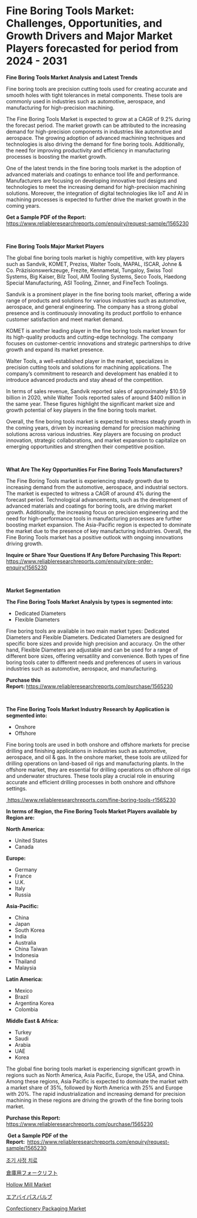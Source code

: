 <p><h1>Fine Boring Tools Market: Challenges, Opportunities, and Growth Drivers and Major Market Players forecasted for period from 2024 - 2031</h1></p><p><strong>Fine Boring Tools Market Analysis and Latest Trends</strong></p>
<p><p>Fine boring tools are precision cutting tools used for creating accurate and smooth holes with tight tolerances in metal components. These tools are commonly used in industries such as automotive, aerospace, and manufacturing for high-precision machining.</p><p>The Fine Boring Tools Market is expected to grow at a CAGR of 9.2% during the forecast period. The market growth can be attributed to the increasing demand for high-precision components in industries like automotive and aerospace. The growing adoption of advanced machining techniques and technologies is also driving the demand for fine boring tools. Additionally, the need for improving productivity and efficiency in manufacturing processes is boosting the market growth.</p><p>One of the latest trends in the fine boring tools market is the adoption of advanced materials and coatings to enhance tool life and performance. Manufacturers are focusing on developing innovative tool designs and technologies to meet the increasing demand for high-precision machining solutions. Moreover, the integration of digital technologies like IoT and AI in machining processes is expected to further drive the market growth in the coming years.</p></p>
<p><strong>Get a Sample PDF of the Report:&nbsp;</strong> <a href="https://www.reliableresearchreports.com/enquiry/request-sample/1565230">https://www.reliableresearchreports.com/enquiry/request-sample/1565230</a></p>
<p>&nbsp;</p>
<p><strong>Fine Boring Tools Major Market Players</strong></p>
<p><p>The global fine boring tools market is highly competitive, with key players such as Sandvik, KOMET, Preziss, Walter Tools, MAPAL, ISCAR, Johne & Co. Präzisionswerkzeuge, Frezite, Kennametal, Tungaloy, Swiss Tool Systems, Big Kaiser, Bilz Tool, AIM Tooling Systems, Seco Tools, Haedong Special Manufacturing, ASI Tooling, Zinner, and FineTech Toolings.</p><p>Sandvik is a prominent player in the fine boring tools market, offering a wide range of products and solutions for various industries such as automotive, aerospace, and general engineering. The company has a strong global presence and is continuously innovating its product portfolio to enhance customer satisfaction and meet market demand.</p><p>KOMET is another leading player in the fine boring tools market known for its high-quality products and cutting-edge technology. The company focuses on customer-centric innovations and strategic partnerships to drive growth and expand its market presence.</p><p>Walter Tools, a well-established player in the market, specializes in precision cutting tools and solutions for machining applications. The company’s commitment to research and development has enabled it to introduce advanced products and stay ahead of the competition.</p><p>In terms of sales revenue, Sandvik reported sales of approximately $10.59 billion in 2020, while Walter Tools reported sales of around $400 million in the same year. These figures highlight the significant market size and growth potential of key players in the fine boring tools market.</p><p>Overall, the fine boring tools market is expected to witness steady growth in the coming years, driven by increasing demand for precision machining solutions across various industries. Key players are focusing on product innovation, strategic collaborations, and market expansion to capitalize on emerging opportunities and strengthen their competitive position.</p></p>
<p>&nbsp;</p>
<p><strong>What Are The Key Opportunities For Fine Boring Tools Manufacturers?</strong></p>
<p><p>The Fine Boring Tools market is experiencing steady growth due to increasing demand from the automotive, aerospace, and industrial sectors. The market is expected to witness a CAGR of around 4% during the forecast period. Technological advancements, such as the development of advanced materials and coatings for boring tools, are driving market growth. Additionally, the increasing focus on precision engineering and the need for high-performance tools in manufacturing processes are further boosting market expansion. The Asia-Pacific region is expected to dominate the market due to the presence of key manufacturing industries. Overall, the Fine Boring Tools market has a positive outlook with ongoing innovations driving growth.</p></p>
<p><strong>Inquire or Share Your Questions If Any Before Purchasing This Report:</strong> <a href="https://www.reliableresearchreports.com/enquiry/pre-order-enquiry/1565230">https://www.reliableresearchreports.com/enquiry/pre-order-enquiry/1565230</a></p>
<p>&nbsp;</p>
<p><strong>Market Segmentation</strong></p>
<p><strong>The Fine Boring Tools Market Analysis by types is segmented into:</strong></p>
<p><ul><li>Dedicated Diameters</li><li>Flexible Diameters</li></ul></p>
<p><p>Fine boring tools are available in two main market types: Dedicated Diameters and Flexible Diameters. Dedicated Diameters are designed for specific bore sizes and provide high precision and accuracy. On the other hand, Flexible Diameters are adjustable and can be used for a range of different bore sizes, offering versatility and convenience. Both types of fine boring tools cater to different needs and preferences of users in various industries such as automotive, aerospace, and manufacturing.</p></p>
<p><strong>Purchase this Report:&nbsp;</strong><a href="https://www.reliableresearchreports.com/purchase/1565230">https://www.reliableresearchreports.com/purchase/1565230</a></p>
<p>&nbsp;</p>
<p><strong>The Fine Boring Tools Market Industry Research by Application is segmented into:</strong></p>
<p><ul><li>Onshore</li><li>Offshore</li></ul></p>
<p><p>Fine boring tools are used in both onshore and offshore markets for precise drilling and finishing applications in industries such as automotive, aerospace, and oil & gas. In the onshore market, these tools are utilized for drilling operations on land-based oil rigs and manufacturing plants. In the offshore market, they are essential for drilling operations on offshore oil rigs and underwater structures. These tools play a crucial role in ensuring accurate and efficient drilling processes in both onshore and offshore settings.</p></p>
<p><a href="https://www.reliableresearchreports.com/fine-boring-tools-r1565230">&nbsp;https://www.reliableresearchreports.com/fine-boring-tools-r1565230</a></p>
<p><strong>In terms of Region, the Fine Boring Tools Market Players available by Region are:</strong></p>
<p>
    <p> <strong> North America: </strong>
        <ul>
            <li>United States</li>
            <li>Canada</li>
        </ul>
        </p> 
    <p> <strong> Europe: </strong>
        <ul>
            <li>Germany</li>
            <li>France</li>
            <li>U.K.</li>
            <li>Italy</li>
            <li>Russia</li>
        </ul>
        </p> 
    <p> <strong> Asia-Pacific: </strong>
        <ul>
            <li>China</li>
            <li>Japan</li>
            <li>South Korea</li>
            <li>India</li>
            <li>Australia</li>
            <li>China Taiwan</li>
            <li>Indonesia</li>
            <li>Thailand</li>
            <li>Malaysia</li>
        </ul>
        </p> 
    <p> <strong> Latin America: </strong>
        <ul>
            <li>Mexico</li>
            <li>Brazil</li>
            <li>Argentina Korea</li>
            <li>Colombia</li>
        </ul>
        </p> 
    <p> <strong> Middle East & Africa: </strong>
        <ul>
            <li>Turkey</li>
            <li>Saudi</li>
            <li>Arabia</li>
            <li>UAE</li>
            <li>Korea</li>
        </ul>
    </p>
    </p>
<p><p>The global fine boring tools market is experiencing significant growth in regions such as North America, Asia Pacific, Europe, the USA, and China. Among these regions, Asia Pacific is expected to dominate the market with a market share of 35%, followed by North America with 25% and Europe with 20%. The rapid industrialization and increasing demand for precision machining in these regions are driving the growth of the fine boring tools market.</p></p>
<p><strong>Purchase this Report: </strong><a href="https://www.reliableresearchreports.com/purchase/1565230">https://www.reliableresearchreports.com/purchase/1565230</a></p>
<p>&nbsp;<strong>Get a Sample PDF of the Report:&nbsp;&nbsp;</strong><a href="https://www.reliableresearchreports.com/enquiry/request-sample/1565230">https://www.reliableresearchreports.com/enquiry/request-sample/1565230</a></p>
<p><strong></strong></p>
<p><p><a href="https://github.com/JeromeRtyau89966/Market-Research-Report-List-1/blob/main/835639424793.md">조기 사정 치료</a></p><p><a href="https://github.com/lrlmopnhwd79300/Market-Research-Report-List-1/blob/main/769116326793.md">倉庫用フォークリフト</a></p><p><a href="https://github.com/Airanohannonzb68e5pb53oc1/Market-Research-Report-List-2/blob/main/hollow-mill-market.md">Hollow Mill Market</a></p><p><a href="https://github.com/EstelWisozk1/Market-Research-Report-List-1/blob/main/555377326794.md">エアバイパスバルブ</a></p><p><a href="https://www.linkedin.com/pulse/global-confectionery-packaging-market-types-applications-major-tlkbc?trackingId=oKdgW%2BuHRgO2Lo4BT%2FEFdQ%3D%3D">Confectionery Packaging Market</a></p></p>